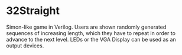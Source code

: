 # 32Straight
Simon-like game in Verilog. Users are shown randomly generated sequences of increasing length, which they have to repeat in order to advance to the next level. LEDs or the VGA Display can be used as an output devices.

